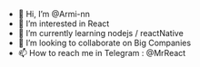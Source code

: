 - 👋 Hi, I’m @Armi-nn              
- 👀 I’m interested in React                             
- 🌱 I’m currently learning nodejs / reactNative                                       
- 💞️ I’m looking to collaborate on Big Companies                                        
- 📫 How to reach me in Telegram : @MrReact                               
<!--- 
Armi-nn/Armi-nn is a ✨ special ✨ repository because its `README.md` (this file) appears on your GitHub profile.
You can click the Preview link to take a look at your changes.
--->

